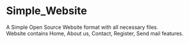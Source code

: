 # Simple_Website
A Simple Open Source Website format with all necessary files.<br/>
Website contains Home, About us, Contact, Register, Send mail features.
